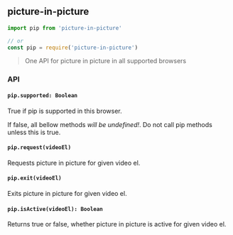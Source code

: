 ## picture-in-picture

```js
import pip from 'picture-in-picture'

// or
const pip = require('picture-in-picture')
```

> One API for picture in picture in all supported browsers

### API

#### `pip.supported: Boolean`

True if pip is supported in this browser.

If false, all bellow methods *will be undefined!*. Do not call pip methods unless this is true.

#### `pip.request(videoEl)`

Requests picture in picture for given video el.

#### `pip.exit(videoEl)`

Exits picture in picture for given video el.

#### `pip.isActive(videoEl): Boolean`

Returns true or false, whether picture in picture is active for given video el.
